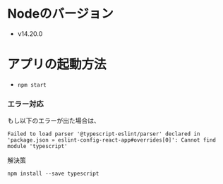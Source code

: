 # Nodeのバージョン
- v14.20.0

# アプリの起動方法
- `npm start`


### エラー対応

もし以下のエラーが出た場合は、

```
Failed to load parser '@typescript-eslint/parser' declared in 'package.json » eslint-config-react-app#overrides[0]': Cannot find module 'typescript'
```

解決策

```
npm install --save typescript
```
